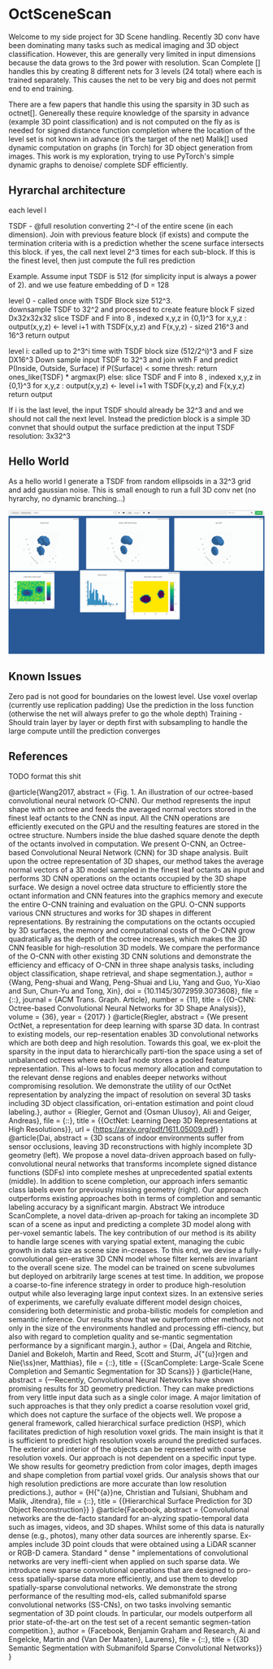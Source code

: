 # OctSceneScan

Welcome to my side project for 3D Scene handling. Recently 3D conv have been dominating many tasks such as medical imaging and 3D object classification. However, this are generally very limited in input dimensions because the data grows to the 3rd power with resolution. Scan Complete [] handles this by creating 8 different nets for 3 levels (24 total) where each is trained separately. This causes the net to be very big and does not permit end to end training. 

There are a few papers that handle this using the sparsity in 3D such as octnet[]. Genereally these require knowledge of the sparsity in advance (example 3D point classification) and is not computed on the fly as is needed for signed distance function completion where the location of the level set is not known in advance (it’s the target of the net)
Malik[] used dynamic computation on graphs (in Torch) for 3D object generation from images. This work is my exploration, trying to use PyTorch's simple dynamic graphs to denoise/ complete SDF efficiently.

## Hyrarchal architecture
each level l

TSDF - @full resolution converting 2^-l of the entire scene (in each dimension). Join with previous feature block (if exists) and compute the termination criteria with is a prediction whether the scene surface intersects this block. if yes, the call next level 2^3 times for each sub-block. If this is the finest level, then just compute the full res prediction


Example. Assume input TSDF is 512 (for simplicity input is always a power of 2). and we use feature embedding of D = 128

level 0 - called once with TSDF Block size 512^3.  
  downsample TSDF to 32^2 and processed to create feature block F sized Dx32x32x32
	 slice TSDF and F into 8 , indexed x,y,z in {0,1}^3
	 for x,y,z :
		  output(x,y,z) <- level i+1 with TSDF(x,y,z) and F(x,y,z) - sized 216^3 and 16^3
  return output

level i: called up to 2^3^i time with TSDF block size (512/2^i)^3 and F size DX16^3
  Down sample input TSDF to 32^3 and join with F and predict P(Inside, Outside, Surface) 
	 if P(Surface) < some thresh:
		  return ones_like(TSDF) * argmax(P)
   else:
		  slice TSDF and F into 8 , indexed x,y,z in {0,1}^3
		  for x,y,z :
      output(x,y,z) <- level i+1 with TSDF(x,y,z) and F(x,y,z)
		  return output

If i is the last level, the input TSDF should already be 32^3 and and we should not call the next level. Instead the prediction block is a simple 3D convnet that should output the surface prediction at the input TSDF resolution: 3x32^3

## Hello World
As a hello world I generate a TSDF from random ellipsoids in a 32^3 grid and add gaussian noise. This is small enough to run a full 3D conv net (no hyrarchy, no dynamic branching…)

![Alt Text](DeepTSDF.gif)

## Known Issues
Zero pad is not good for boundaries on the lowest level. Use voxel overlap (currently use replication padding)
Use the prediction in the loss function (otherwise the net will always prefer to go the whole depth)
Training - Should train layer by layer or depth first with subsampling to handle the large compute untill the prediction converges

## References
TODO format this shit

@article{Wang2017,
abstract = {Fig. 1. An illustration of our octree-based convolutional neural network (O-CNN). Our method represents the input shape with an octree and feeds the averaged normal vectors stored in the finest leaf octants to the CNN as input. All the CNN operations are efficiently executed on the GPU and the resulting features are stored in the octree structure. Numbers inside the blue dashed square denote the depth of the octants involved in computation. We present O-CNN, an Octree-based Convolutional Neural Network (CNN) for 3D shape analysis. Built upon the octree representation of 3D shapes, our method takes the average normal vectors of a 3D model sampled in the finest leaf octants as input and performs 3D CNN operations on the octants occupied by the 3D shape surface. We design a novel octree data structure to efficiently store the octant information and CNN features into the graphics memory and execute the entire O-CNN training and evaluation on the GPU. O-CNN supports various CNN structures and works for 3D shapes in different representations. By restraining the computations on the octants occupied by 3D surfaces, the memory and computational costs of the O-CNN grow quadratically as the depth of the octree increases, which makes the 3D CNN feasible for high-resolution 3D models. We compare the performance of the O-CNN with other existing 3D CNN solutions and demonstrate the efficiency and efficacy of O-CNN in three shape analysis tasks, including object classification, shape retrieval, and shape segmentation.},
author = {Wang, Peng-shuai and Wang, Peng-Shuai and Liu, Yang and Guo, Yu-Xiao and Sun, Chun-Yu and Tong, Xin},
doi = {10.1145/3072959.3073608},
file = {::},
journal = {ACM Trans. Graph. Article},
number = {11},
title = {{O-CNN: Octree-based Convolutional Neural Networks for 3D Shape Analysis}},
volume = {36},
year = {2017}
}
@article{Riegler,
abstract = {We present OctNet, a representation for deep learning with sparse 3D data. In contrast to existing models, our rep-resentation enables 3D convolutional networks which are both deep and high resolution. Towards this goal, we ex-ploit the sparsity in the input data to hierarchically parti-tion the space using a set of unbalanced octrees where each leaf node stores a pooled feature representation. This al-lows to focus memory allocation and computation to the relevant dense regions and enables deeper networks without compromising resolution. We demonstrate the utility of our OctNet representation by analyzing the impact of resolution on several 3D tasks including 3D object classification, ori-entation estimation and point cloud labeling.},
author = {Riegler, Gernot and {Osman Ulusoy}, Ali and Geiger, Andreas},
file = {::},
title = {{OctNet: Learning Deep 3D Representations at High Resolutions}},
url = {https://arxiv.org/pdf/1611.05009.pdf}
}
@article{Dai,
abstract = {3D scans of indoor environments suffer from sensor occlusions, leaving 3D reconstructions with highly incomplete 3D geometry (left). We propose a novel data-driven approach based on fully-convolutional neural networks that transforms incomplete signed distance functions (SDFs) into complete meshes at unprecedented spatial extents (middle). In addition to scene completion, our approach infers semantic class labels even for previously missing geometry (right). Our approach outperforms existing approaches both in terms of completion and semantic labeling accuracy by a significant margin. Abstract We introduce ScanComplete, a novel data-driven ap-proach for taking an incomplete 3D scan of a scene as input and predicting a complete 3D model along with per-voxel semantic labels. The key contribution of our method is its ability to handle large scenes with varying spatial extent, managing the cubic growth in data size as scene size in-creases. To this end, we devise a fully-convolutional gen-erative 3D CNN model whose filter kernels are invariant to the overall scene size. The model can be trained on scene subvolumes but deployed on arbitrarily large scenes at test time. In addition, we propose a coarse-to-fine inference strategy in order to produce high-resolution output while also leveraging large input context sizes. In an extensive series of experiments, we carefully evaluate different model design choices, considering both deterministic and proba-bilistic models for completion and semantic inference. Our results show that we outperform other methods not only in the size of the environments handled and processing effi-ciency, but also with regard to completion quality and se-mantic segmentation performance by a significant margin.},
author = {Dai, Angela and Ritchie, Daniel and Bokeloh, Martin and Reed, Scott and Sturm, J{\"{u}}rgen and Nie{\ss}ner, Matthias},
file = {::},
title = {{ScanComplete: Large-Scale Scene Completion and Semantic Segmentation for 3D Scans}}
}
@article{Hane,
abstract = {—Recently, Convolutional Neural Networks have shown promising results for 3D geometry prediction. They can make predictions from very little input data such as a single color image. A major limitation of such approaches is that they only predict a coarse resolution voxel grid, which does not capture the surface of the objects well. We propose a general framework, called hierarchical surface prediction (HSP), which facilitates prediction of high resolution voxel grids. The main insight is that it is sufficient to predict high resolution voxels around the predicted surfaces. The exterior and interior of the objects can be represented with coarse resolution voxels. Our approach is not dependent on a specific input type. We show results for geometry prediction from color images, depth images and shape completion from partial voxel grids. Our analysis shows that our high resolution predictions are more accurate than low resolution predictions.},
author = {H{\"{a}}ne, Christian and Tulsiani, Shubham and Malik, Jitendra},
file = {::},
title = {{Hierarchical Surface Prediction for 3D Object Reconstruction}}
}
@article{Facebook,
abstract = {Convolutional networks are the de-facto standard for an-alyzing spatio-temporal data such as images, videos, and 3D shapes. Whilst some of this data is naturally dense (e.g., photos), many other data sources are inherently sparse. Ex-amples include 3D point clouds that were obtained using a LiDAR scanner or RGB-D camera. Standard " dense " implementations of convolutional networks are very ineffi-cient when applied on such sparse data. We introduce new sparse convolutional operations that are designed to pro-cess spatially-sparse data more efficiently, and use them to develop spatially-sparse convolutional networks. We demonstrate the strong performance of the resulting mod-els, called submanifold sparse convolutional networks (SS-CNs), on two tasks involving semantic segmentation of 3D point clouds. In particular, our models outperform all prior state-of-the-art on the test set of a recent semantic segmen-tation competition.},
author = {Facebook, Benjamin Graham and Research, Ai and Engelcke, Martin and {Van Der Maaten}, Laurens},
file = {::},
title = {{3D Semantic Segmentation with Submanifold Sparse Convolutional Networks}}
}


 
